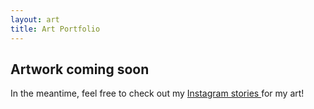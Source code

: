 ```yaml
---
layout: art
title: Art Portfolio
---
```


## Artwork coming soon

In the meantime, feel free to check out my
<a href="https://www.instagram.com/michelleliangx/"> Instagram stories </a> 
for my art!